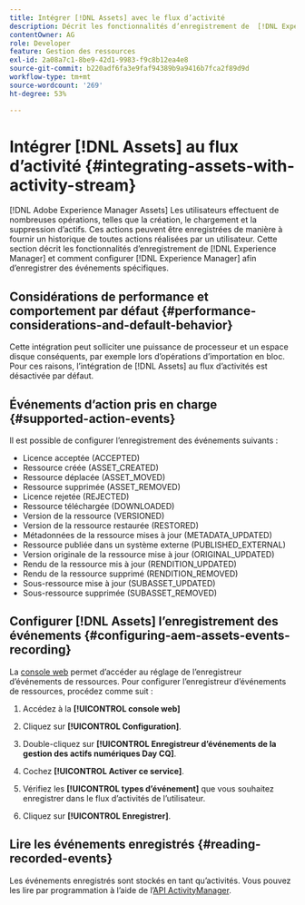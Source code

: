 ```yaml
---
title: Intégrer [!DNL Assets] avec le flux d’activité
description: Décrit les fonctionnalités d’enregistrement de  [!DNL Experience Manager] et comment le configurer pour enregistrer des événements spécifiques.
contentOwner: AG
role: Developer
feature: Gestion des ressources
exl-id: 2a08a7c1-8be9-42d1-9983-f9c8b12ea4e8
source-git-commit: b220adf6fa3e9faf94389b9a9416b7fca2f89d9d
workflow-type: tm+mt
source-wordcount: '269'
ht-degree: 53%

---
```


# Intégrer [!DNL Assets] au flux d’activité {#integrating-assets-with-activity-stream}

[!DNL Adobe Experience Manager Assets] Les utilisateurs effectuent de nombreuses opérations, telles que la création, le chargement et la suppression d’actifs. Ces actions peuvent être enregistrées de manière à fournir un historique de toutes actions réalisées par un utilisateur. Cette section décrit les fonctionnalités d’enregistrement de [!DNL Experience Manager] et comment configurer [!DNL Experience Manager] afin d’enregistrer des événements spécifiques.

## Considérations de performance et comportement par défaut {#performance-considerations-and-default-behavior}

Cette intégration peut solliciter une puissance de processeur et un espace disque conséquents, par exemple lors d’opérations d’importation en bloc. Pour ces raisons, l’intégration de [!DNL Assets] au flux d’activités est désactivée par défaut.

## Événements d’action pris en charge {#supported-action-events}

Il est possible de configurer l’enregistrement des événements suivants : 

* Licence acceptée (ACCEPTED)
* Ressource créée (ASSET_CREATED)
* Ressource déplacée (ASSET_MOVED)
* Ressource supprimée (ASSET_REMOVED)
* Licence rejetée (REJECTED)
* Ressource téléchargée (DOWNLOADED)
* Version de la ressource (VERSIONED)
* Version de la ressource restaurée (RESTORED)
* Métadonnées de la ressource mises à jour (METADATA_UPDATED)
* Ressource publiée dans un système externe (PUBLISHED_EXTERNAL)
* Version originale de la ressource mise à jour (ORIGINAL_UPDATED)
* Rendu de la ressource mis à jour (RENDITION_UPDATED)
* Rendu de la ressource supprimé (RENDITION_REMOVED)
* Sous-ressource mise à jour (SUBASSET_UPDATED)
* Sous-ressource supprimée (SUBASSET_REMOVED)

## Configurer [!DNL Assets] l’enregistrement des événements {#configuring-aem-assets-events-recording}

La [console web](/help/sites-deploying/configuring-osgi.md) permet d’accéder au réglage de l’enregistreur d’événements de ressources. Pour configurer l’enregistreur d’événements de ressources, procédez comme suit :

1. Accédez à la **[!UICONTROL console web]**

1. Cliquez sur **[!UICONTROL Configuration]**.

1. Double-cliquez sur **[!UICONTROL Enregistreur d’événements de la gestion des actifs numériques Day CQ]**. 

1. Cochez **[!UICONTROL Activer ce service]**.

1. Vérifiez les **[!UICONTROL types d’événement]** que vous souhaitez enregistrer dans le flux d’activités de l’utilisateur. 

1. Cliquez sur **[!UICONTROL Enregistrer]**.

## Lire les événements enregistrés {#reading-recorded-events}

Les événements enregistrés sont stockés en tant qu’activités. Vous pouvez les lire par programmation à l’aide de l’[API ActivityManager](https://helpx.adobe.com/experience-manager/6-5/sites/developing/using/reference-materials/javadoc/com/adobe/granite/activitystreams/ActivityManager.html).

